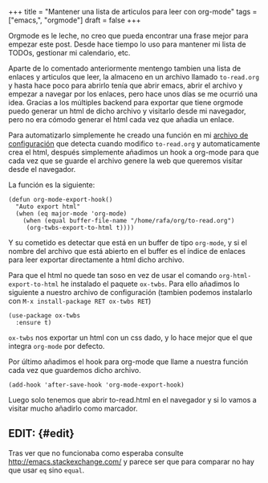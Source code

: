 +++
title = "Mantener una lista de articulos para leer con org-mode"
tags = ["emacs,", "orgmode"]
draft = false
+++

Orgmode es le leche, no creo que pueda encontrar una frase mejor para
empezar este post. Desde hace tiempo lo uso para mantener mi lista de
TODOs, gestionar mi calendario, etc.

Aparte de lo comentado anteriormente mentengo tambien una lista de
enlaces y articulos que leer, la almaceno en un archivo llamado
`to-read.org` y hasta hace poco para abrirlo tenía que abrir emacs,
abrir el archivo y empezar a navegar por los enlaces, pero hace unos
días se me ocurrió una idea. Gracias a los múltiples backend para
exportar que tiene orgmode puedo generar un html de dicho archivo y
visitarlo desde mi navegador, pero no era cómodo generar el html cada
vez que añadia un enlace.

Para automatizarlo simplemente he creado una función en mi [archivo de
configuración](https://github.com/rafaelleru/emacs_configuration) que detecta cuando modifico `to-read.org` y automaticamente
crea el html, después simplemente añadimos un hook a org-mode para
que cada vez que se guarde el archivo genere la web que queremos
visitar desde el navegador.

La función es la siguiente:

```emacs-lisp
(defun org-mode-export-hook()
  "Auto export html"
  (when (eq major-mode 'org-mode)
    (when (equal buffer-file-name "/home/rafa/org/to-read.org")
     (org-twbs-export-to-html t))))
```

Y su cometido es detectar que está en un buffer de tipo `org-mode`, y
si el nombre del archivo que está abierto en el buffer es el índice de
enlaces para leer exportar directamente a html dicho archivo.

Para que el html no quede tan soso en vez de usar el comando
`org-html-export-to-html` he instalado el paquete `ox-twbs`. Para ello
añadimos lo siguiente a nuestro archivo de configuración (tambien
podemos instalarlo con `M-x install-package RET ox-twbs RET`)

```emacs-lisp
(use-package ox-twbs
  :ensure t)
```

`ox-twbs` nos exportar un html con un css dado, y lo hace mejor que el que
integra `org-mode` por defecto.

Por último añadimos el hook para org-mode que llame a nuestra función
cada vez que guardemos dicho archivo.

```emacs-lisp
(add-hook 'after-save-hook 'org-mode-export-hook)
```

Luego solo tenemos que abrir to-read.html en el navegador y si lo
vamos a visitar mucho añadirlo como marcador.


## EDIT: {#edit}

Tras ver que no funcionaba como esperaba consulte
<http://emacs.stackexchange.com/> y parece ser que para comparar no hay
que usar `eq` sino `equal`.
